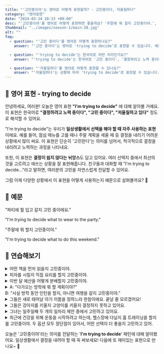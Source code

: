 ```yaml
---
title: "'고민중이야'는 영어로 어떻게 표현할까? - 고민중이다, 저울질하다"
category: "영어표현"
date: "2024-03-24 20:33 +09:00"
desc: "'고민중이야'를 영어로 어떻게 표현하면 좋을까요? '주말에 뭐 할지 고민중이야.', '새 차를 살지 말지 고민중이야.' 등을 영어로 표현하는 법을 배워봅시다. 다양한 예문을 통해서 연습하고 본인의 표현으로 만들어 보세요."
thumbnail: "../images/season-1/main-38.jpg"
alt: ""
faq:
  - question: "'고민 중이다'를 영어로 어떻게 표현하나요?"
    answer: "'고민 중이다'는 영어로 'trying to decide'로 표현할 수 있습니다. 예를 들어, 'I'm trying to decide what to wear'는 '무엇을 입을지 고민 중이에요'라는 의미입니다."

  - question: "'trying to decide'는 한국어로 어떤 의미인가요?"
    answer: "'trying to decide'는 한국어로 '고민 중이다', '결정하려고 노력 중이다', '저울질하고 있다' 등으로 번역될 수 있습니다. 이 표현은 선택을 해야 할 때 결정을 내리기 위해 적극적으로 노력하는 과정을 나타냅니다."

  - question: "'저울질하다'를 영어로 어떻게 표현할 수 있나요?"
    answer: "'저울질하다'는 상황에 따라 'trying to decide'로 표현할 수 있습니다. 예를 들어, '새 휴대폰을 살지 말지 저울질하고 있어요'는 'I've been trying to decide if I should get a new phone or not'로 말할 수 있습니다."
---
```


## 🌟 영어 표현 - trying to decide

안녕하세요, 여러분! 오늘은 영어 표현 **"I'm trying to decide"** 에 대해 알아볼 거예요. 이 표현은 한국어로 **"결정하려고 노력 중이다", "고민 중이다", "저울질하고 있다"** 정도로 해석할 수 있어요.

"I'm trying to decide"는 우리가 **일상생활에서 선택을 해야 할 때 자주 사용하는 표현**이에요. 예를 들어, 점심 메뉴를 고를 때나 주말 계획을 세울 때 등 결정을 내리기 어려운 상황에서 많이 써요. 이 표현은 단순히 '고민한다'는 의미를 넘어서, 적극적으로 결정을 내리려고 노력하는 과정을 나타내요.

또한, 이 표현은 **결정이 쉽지 않다는 뉘앙스**도 담고 있어요. 여러 선택지 중에서 최선의 것을 고르려고 애쓰는 상황을 잘 표현해줍니다. 친구들과 대화할 때 "I'm trying to decide..."라고 말하면, 여러분의 고민을 자연스럽게 전달할 수 있어요.

그럼 이제 다양한 상황에서 이 표현을 어떻게 사용하는지 예문으로 살펴볼까요? 🤔

## 📖 예문

"파티에 뭘 입고 갈지 고민 중이에요."

"I'm trying to decide what to wear to the party."

"주말에 뭐 할지 고민중이야."

"I'm trying to decide what to do this weekend."

## 💬 연습해보기

<details>
  <summary>어떤 책을 먼저 읽을지 고민중이야.</summary>
  <span>I'm trying to decide which book to read first.</span>
</details>

<details>
  <summary>피자를 시킬지 직접 요리를 할지 고민중이야.</summary>
  <span>I'm trying to decide between ordering pizza or cooking something myself.</span>
</details>

<details>
  <summary>이번 달 예산을 어떻게 분배할지 고민중이야.</summary>
<span>I'm trying to decide how to allocate my budget this month.</span>
</details>

<details>
  <summary>A: "다가오는 방학에 뭐 할 계획이야?"<br>B: "사실 방학 동안 인턴을 할지, 아니면 여행을 갈지 고민중이야."</summary>
  <span>A: "What are your plans for the upcoming holiday?"<br>B: "Actually, I'm trying to decide whether to do an internship or go on a trip during the break."</span>
</details>

<details>
<summary>그들은 새로 태어날 아기 이름을 정하느라 한참이에요. 끝날 줄 모르겠어요!</summary>
<span>They're trying to decide on a name for their new baby. It's taking forever!</span>
</details>

<details>
<summary>그들은 강아지를 키울지 고양이를 키울지 결정하지 못하고 있어요.</summary>
<span>They're trying to decide between getting a dog or a cat as a pet.</span>
</details>

<details>
<summary>그녀는 일주일째 두 개의 일자리 제안 중에서 고민하고 있어요.</summary>
<span>She's been trying to decide between two job offers all week.</span>
</details>

<details>
  <summary>최근에 건강을 위해 운동을 시작하려고 하는데, 헬스장에 다닐지 홈 트레이닝을 할지를 고민중이야. 두 옵션 모두 장단점이 있어서, 어떤 선택이 더 좋을지 고민하고 있어.</summary>
<span>Lately, I've been wanting to start exercising for my health, and I'm trying to decide whether to join a gym or do home workouts. Both options have their pros and cons, so I'm carefully considering which choice would be better for me.</span>
</details>

오늘은 '고민중이야'라는 의미를 전달하는 '**I'm trying to decide**' 패턴에 대해 알아봤어요. 일상생활에서 결정을 내려야 할 때 꼭 써보세요! 다음에 또 재미있는 표현으로 만나요~ 👋
